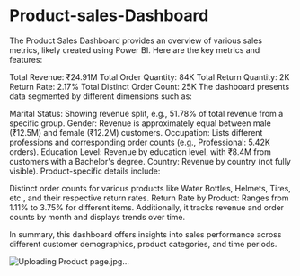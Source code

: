 # Product-sales-Dashboard

The Product Sales Dashboard provides an overview of various sales metrics, likely created using Power BI. Here are the key metrics and features:

Total Revenue: ₹24.91M
Total Order Quantity: 84K
Total Return Quantity: 2K
Return Rate: 2.17%
Total Distinct Order Count: 25K
The dashboard presents data segmented by different dimensions such as:

Marital Status: Showing revenue split, e.g., 51.78% of total revenue from a specific group.
Gender: Revenue is approximately equal between male (₹12.5M) and female (₹12.2M) customers.
Occupation: Lists different professions and corresponding order counts (e.g., Professional: 5.42K orders).
Education Level: Revenue by education level, with ₹8.4M from customers with a Bachelor's degree.
Country: Revenue by country (not fully visible).
Product-specific details include:

Distinct order counts for various products like Water Bottles, Helmets, Tires, etc., and their respective return rates.
Return Rate by Product: Ranges from 1.11% to 3.75% for different items.
Additionally, it tracks revenue and order counts by month and displays trends over time.

In summary, this dashboard offers insights into sales performance across different customer demographics, product categories, and time periods.


![Uploading Product page.jpg…]()



